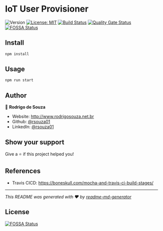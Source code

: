 # IoT User Provisioner

![Version](https://img.shields.io/badge/version-1.0.0-blue.svg?cacheSeconds=2592000)
[![License: MIT](https://img.shields.io/badge/License-MIT-yellow.svg)](#)
[![Build Status](https://travis-ci.com/IoT-Stuff/iot-user-provisioner.svg?branch=master)](https://travis-ci.com/IoT-Stuff/iot-user-provisioner)
[![Quality Gate Status](https://sonarcloud.io/api/project_badges/measure?project=IoT-Stuff_iot-user-provisioner&metric=alert_status)](https://sonarcloud.io/dashboard?id=IoT-Stuff_iot-user-provisioner)
[![FOSSA Status](https://app.fossa.io/api/projects/git%2Bgithub.com%2FIoT-Stuff%2Fiot-user-provisioner.svg?type=shield)](https://app.fossa.io/projects/git%2Bgithub.com%2FIoT-Stuff%2Fiot-user-provisioner?ref=badge_shield)

## Install

```sh
npm install
```

## Usage

```sh
npm run start
```

## Author

👤 **Rodrigo de Souza**

* Website: http://www.rodrigosouza.net.br
* Github: [@rsouza01](https://github.com/rsouza01)
* LinkedIn: [@rsouza01](https://linkedin.com/in/rsouza01)

## Show your support

Give a ⭐️ if this project helped you!

## References
* Travis CICD: https://boneskull.com/mocha-and-travis-ci-build-stages/

***
_This README was generated with ❤️ by [readme-md-generator](https://github.com/kefranabg/readme-md-generator)_


## License
[![FOSSA Status](https://app.fossa.io/api/projects/git%2Bgithub.com%2FIoT-Stuff%2Fiot-user-provisioner.svg?type=large)](https://app.fossa.io/projects/git%2Bgithub.com%2FIoT-Stuff%2Fiot-user-provisioner?ref=badge_large)
